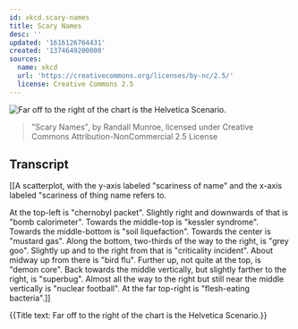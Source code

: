 ```yaml
---
id: xkcd.scary-names
title: Scary Names
desc: ''
updated: '1616126764431'
created: '1374649200000'
sources:
  name: xkcd
  url: 'https://creativecommons.org/licenses/by-nc/2.5/'
  license: Creative Commons 2.5
---
```

![Far off to the right of the chart is the Helvetica Scenario.](https://imgs.xkcd.com/comics/scary_names.png)
> "Scary Names", by Randall Munroe, licensed under Creative Commons Attribution-NonCommercial 2.5 License

## Transcript
[[A scatterplot, with the y-axis labeled "scariness of name" and the x-axis labeled "scariness of thing name refers to.

At the top-left is "chernobyl packet".
Slightly right and downwards of that is "bomb calorimeter".
Towards the middle-top is "kessler syndrome".
Towards the middle-bottom is "soil liquefaction".
Towards the center is "mustard gas".
Along the bottom, two-thirds of the way to the right, is "grey goo".
Slightly up and to the right from that is "criticality incident".
About midway up from there is "bird flu".
Further up, not quite at the top, is "demon core".
Back towards the middle vertically, but slightly farther to the right, is "superbug".
Almost all the way to the right but still near the middle vertically is "nuclear football".
At the far top-right is "flesh-eating bacteria".]]

{{Title text: Far off to the right of the chart is the Helvetica Scenario.}}
